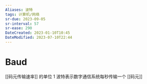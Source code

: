 ```yaml
---
Aliases: 波特
tags: 计算机/网络
sr-due: 2023-09-05
sr-interval: 57
sr-ease: 290
DateCreated: 2023-01-10T10:45
DateModified: 2023-07-10T22:44
---
```

# Baud

[[码元传输速率]] 的单位
1 波特表示数字通信系统每秒传输一个 [[码元]]

